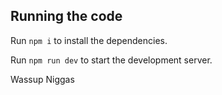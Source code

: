   ## Running the code

  Run `npm i` to install the dependencies.

  Run `npm run dev` to start the development server.

  Wassup Niggas
  